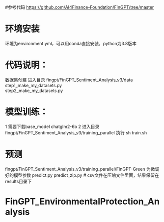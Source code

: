 #参考代码
https://github.com/AI4Finance-Foundation/FinGPT/tree/master

# 环境安装
环境为environment.yml，可以用conda直接安装，python为3.8版本
# 代码说明：
数据集创建 进入目录 fingpt/FinGPT_Sentiment_Analysis_v3/data
step1_make_my_datasets.py  
step2_make_my_datasets.py

# 模型训练：
1 需要下载base_model  chatglm2-6b
2 进入目录 fingpt/FinGPT_Sentiment_Analysis_v3/training_parallel
执行 sh train.sh

# 预测 
fingpt/FinGPT_Sentiment_Analysis_v3/training_parallel/FinGPT-Green 为微调好的模型参数
predict.py
predict_zip.py # csv文件在压缩文件里面，结果保留在 results目录下
# FinGPT_EnvironmentalProtection_Analysis
